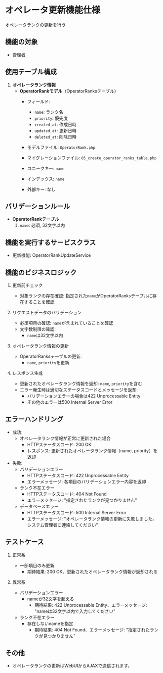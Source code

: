 # オペレータ更新機能仕様
オペレータランクの更新を行う

## 機能の対象
- 管理者

## 使用テーブル構成
1. **オペレータランク情報**
   - **OperatorRankモデル**（OperatorRanksテーブル）
     - フィールド:
       - `name`: ランク名
       - `priority`: 優先度
       - `created_at`: 作成日時
       - `updated_at`: 更新日時
       - `deleted_at`: 削除日時

     - モデルファイル: `OperatorRank.php`
     - マイグレーションファイル: `05_create_operator_ranks_table.php`
     - ユニークキー: `name`
     - インデックス: `name`
     - 外部キー: なし

## バリデーションルール
- **OperatorRankテーブル**
  1. `name`: 必須, 32文字以内

## 機能を実行するサービスクラス
- 更新機能: OperatorRankUpdateService

## 機能のビジネスロジック
1. 更新前チェック
   - 対象ランクの存在確認: 指定された`name`がOperatorRanksテーブルに存在することを確認

2. リクエストデータのバリデーション
   - 必須項目の確認: `name`が含まれていることを確認
   - 文字数制限の確認:
     - `name`は32文字以内

3. オペレータランク情報の更新
   - OperatorRanksテーブルの更新:
     - `name`, `priority`を更新

4. レスポンス生成
   - 更新されたオペレータランク情報を返却: `name`, `priority`を含む
   - エラー発生時は適切なステータスコードとメッセージを返却:
     - バリデーションエラーの場合は422 Unprocessable Entity
     - その他のエラーは500 Internal Server Error

## エラーハンドリング
- 成功:
  - オペレータランク情報が正常に更新された場合
    - HTTPステータスコード: 200 OK
    - レスポンス: 更新されたオペレータランク情報（name, priority）を返却
- 失敗:
  - バリデーションエラー
    - HTTPステータスコード: 422 Unprocessable Entity
    - エラーメッセージ: 各項目のバリデーションエラー内容を返却
  - ランク不在エラー
    - HTTPステータスコード: 404 Not Found
    - エラーメッセージ: "指定されたランクが見つかりません"
  - データベースエラー
    - HTTPステータスコード: 500 Internal Server Error
    - エラーメッセージ: "オペレータランク情報の更新に失敗しました。システム管理者に連絡してください"

## テストケース
1. 正常系
   - 一部項目のみ更新
     - 期待結果: 200 OK、更新されたオペレータランク情報が返却される

2. 異常系
   - バリデーションエラー
     - nameが32文字を超える
       - 期待結果: 422 Unprocessable Entity、エラーメッセージ: "nameは32文字以内で入力してください"
   - ランク不在エラー
     - 存在しないnameを指定
       - 期待結果: 404 Not Found、エラーメッセージ: "指定されたランクが見つかりません"

## その他
- オペレータランクの更新はWebUIからAJAXで送信されます。 
